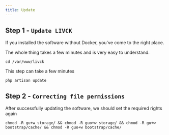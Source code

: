 ```yaml
---
title: Update
---
```


## Step 1 - `Update LIVCK`

If you installed the software without Docker, you've come to the right place.

The whole thing takes a few minutes and is very easy to understand.

```shell
cd /var/www/livck
```

This step can take a few minutes

```shell
php artisan update
```

## Step 2 - `Correcting file permissions`

After successfully updating the software, we should set the required rights again

```shell
chmod -R gu+w storage/ && chmod -R guo+w storage/ && chmod -R gu+w bootstrap/cache/ && chmod -R guo+w bootstrap/cache/
```





















